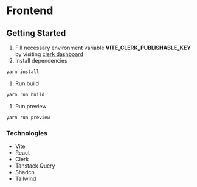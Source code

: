 # Frontend

## Getting Started

1. Fill necessary environment variable **VITE_CLERK_PUBLISHABLE_KEY** by visiting [clerk dashboard](https://dashboard.clerk.com/apps)
1. Install dependencies

```bash
yarn install
```

1. Run build

```bash
yarn run build
```

1. Run preview

```bash
yarn run preview
```

### Technologies

- Vite
- React
- Clerk
- Tanstack Query
- Shadcn
- Tailwind
